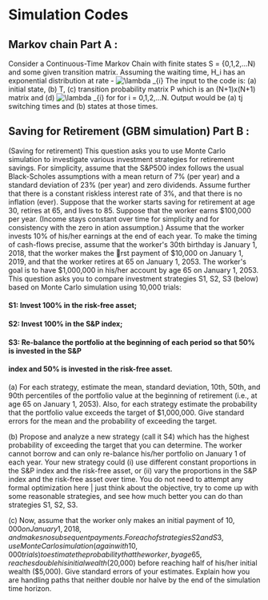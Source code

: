 # Simulation Codes

## Markov chain Part A : 
Consider a Continuous-Time Markov Chain with finite states S = {0,1,2,...N) and some given transition matrix. Assuming the waiting time, 
H_i has an exponential distribution at rate - <img src="https://latex.codecogs.com/gif.latex?\lambda&space;_{i}" title="\lambda _{i}" />  The input to the code is: (a) initial state, (b)
T, (c) transition probability matrix P which is an (N+1)x(N+1) matrix and (d) <img src="https://latex.codecogs.com/gif.latex?\lambda&space;_{i}" title="\lambda _{i}" /> for  for i = 0,1,2,...N. 
Output would be (a) tj switching times and (b) states at those times.

## Saving for Retirement (GBM simulation) Part B :
(Saving for retirement) This question asks you to use Monte Carlo simulation to investigate various
investment strategies for retirement savings. For simplicity, assume that the S&P500 index follows
the usual Black-Scholes assumptions with a mean return of 7% (per year) and a standard deviation
of 23% (per year) and zero dividends. Assume further that there is a constant riskless interest rate
of 3%, and that there is no inflation (ever).
Suppose that the worker starts saving for retirement at age 30, retires at 65, and lives to 85.
Suppose that the worker earns $100,000 per year. (Income stays constant over time for simplicity
and for consistency with the zero in ation assumption.) Assume that the worker invests 10% of
his/her earnings at the end of each year. To make the timing of cash-flows precise, assume that
the worker's 30th birthday is January 1, 2018, that the worker makes the rst payment of $10,000
on January 1, 2019, and that the worker retires at 65 on January 1, 2053. The worker's goal is to
have $1,000,000 in his/her account by age 65 on January 1, 2053.
This question asks you to compare investment strategies S1, S2, S3 (below) based on Monte
Carlo simulation using 10,000 trials:
####  S1: Invest 100% in the risk-free asset;
####  S2: Invest 100% in the S&P index;
####  S3: Re-balance the portfolio at the beginning of each period so that 50% is invested in the S&P
####  index and 50% is invested in the risk-free asset.
(a) For each strategy, estimate the mean, standard deviation, 10th, 50th, and 90th percentiles
of the portfolio value at the beginning of retirement (i.e., at age 65 on January 1, 2053).
Also, for each strategy estimate the probability that the portfolio value exceeds the target of
$1,000,000. Give standard errors for the mean and the probability of exceeding the target.

(b) Propose and analyze a new strategy (call it S4) which has the highest probability of exceeding
the target that you can determine. The worker cannot borrow and can only re-balance his/her
portfolio on January 1 of each year. Your new strategy could (i) use different constant
proportions in the S&P index and the risk-free asset, or (ii) vary the proportions in the S&P
index and the risk-free asset over time. You do not need to attempt any formal optimization
here | just think about the objective, try to come up with some reasonable strategies, and
see how much better you can do than strategies S1, S2, S3.

(c) Now, assume that the worker only makes an initial payment of $10,000 on January 1, 2018, and
makes no subsequent payments. For each of strategies S2 and S3, use Monte Carlo simulation
(again with 10,000 trials) to estimate the probability that the worker, by age 65, reaches
double his initial wealth ($20,000) before reaching half of his/her initial wealth ($5,000). Give
standard errors of your estimates. Explain how you are handling paths that neither double
nor halve by the end of the simulation time horizon.
